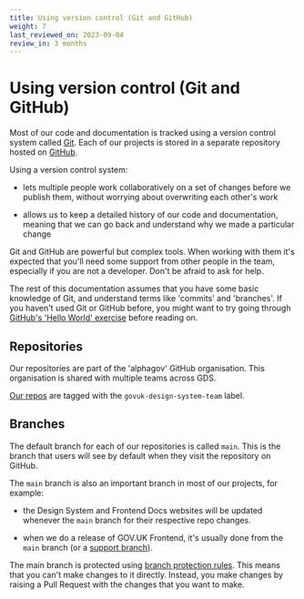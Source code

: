 ```yaml
---
title: Using version control (Git and GitHub)
weight: 7
last_reviewed_on: 2023-09-04
review_in: 3 months
---
```


# Using version control (Git and GitHub)

Most of our code and documentation is tracked using a version control system called [Git](https://git-scm.com/). Each of our projects is stored in a separate repository hosted on [GitHub](http://github.com/).

Using a version control system:

- lets multiple people work collaboratively on a set of changes before we publish them, without worrying about overwriting each other's work

- allows us to keep a detailed history of our code and documentation, meaning that we can go back and understand why we made a particular change

Git and GitHub are powerful but complex tools. When working with them it's expected that you'll need some support from other people in the team, especially if you are not a developer. Don't be afraid to ask for help.

The rest of this documentation assumes that you have some basic knowledge of Git, and understand terms like 'commits' and 'branches'. If you haven't used Git or GitHub before, you might want to try going through [GitHub's 'Hello World' exercise](https://docs.github.com/en/get-started/quickstart/hello-world) before reading on.

## Repositories

Our repositories are part of the 'alphagov' GitHub organisation. This organisation is shared with multiple teams across GDS.

[Our repos](https://github.com/topics/govuk-design-system-team) are tagged with the `govuk-design-system-team` label.

## Branches

The default branch for each of our repositories is called `main`. This is the branch that users will see by default when they visit the repository on GitHub.

The `main` branch is also an important branch in most of our projects, for example:

- the Design System and Frontend Docs websites will be updated whenever the `main` branch for their respective repo changes.

- when we do a release of GOV.UK Frontend, it's usually done from the `main` branch (or a [support branch](./support-branches.html)).

The main branch is protected using [branch protection rules](https://docs.github.com/en/repositories/configuring-branches-and-merges-in-your-repository/managing-protected-branches/about-protected-branches). This means that you can't make changes to it directly. Instead, you make changes by raising a Pull Request with the changes that you want to make.
